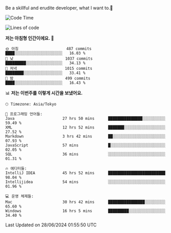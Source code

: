 Be a skillful and erudite developer, what I want to.👶

<!--START_SECTION:waka-->
![Code Time](http://img.shields.io/badge/Code%20Time-963%20hrs%2029%20mins-blue)

![Lines of code](https://img.shields.io/badge/%EC%A0%80%EB%8A%94%20%EC%97%AC%ED%83%9C%EA%B9%8C%EC%A7%80%20-2.5%20million%20%EC%A4%84%EC%9D%98%20%EC%BD%94%EB%93%9C%EB%A5%BC%20%EC%9E%91%EC%84%B1%ED%96%88%EC%96%B4%EC%9A%94.-blue)

**저는 아침형 인간이에요. 🐤** 

```text
🌞 아침                     487 commits         ████░░░░░░░░░░░░░░░░░░░░░   16.03 % 
🌆 낮　                     1037 commits        █████████░░░░░░░░░░░░░░░░   34.13 % 
🌃 저녁                     1015 commits        ████████░░░░░░░░░░░░░░░░░   33.41 % 
🌙 밤　                     499 commits         ████░░░░░░░░░░░░░░░░░░░░░   16.43 % 
```


📊 **저는 이번주를 이렇게 시간을 보냈어요.** 

```text
🕑︎ Timezone: Asia/Tokyo

💬 프로그래밍 언어들: 
Java                     27 hrs 50 mins      ███████████████░░░░░░░░░░   59.49 % 
XML                      12 hrs 52 mins      ███████░░░░░░░░░░░░░░░░░░   27.52 % 
Markdown                 3 hrs 42 mins       ██░░░░░░░░░░░░░░░░░░░░░░░   07.93 % 
JavaScript               57 mins             █░░░░░░░░░░░░░░░░░░░░░░░░   02.05 % 
SQL                      36 mins             ░░░░░░░░░░░░░░░░░░░░░░░░░   01.31 % 

🔥 에디터들: 
IntelliJ IDEA            45 hrs 52 mins      █████████████████████████   98.04 % 
Intellijidea             54 mins             ░░░░░░░░░░░░░░░░░░░░░░░░░   01.96 % 

💻 운영 체제들: 
Mac                      30 hrs 42 mins      ████████████████░░░░░░░░░   65.60 % 
Windows                  16 hrs 5 mins       █████████░░░░░░░░░░░░░░░░   34.40 % 
```


 Last Updated on 28/06/2024 01:55:50 UTC
<!--END_SECTION:waka-->

